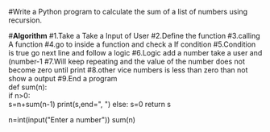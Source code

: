 #Write a Python program to calculate the sum of a list of numbers using recursion.

#****Algorithm****
#1.Take a Take a Input of User
#2.Define the function
#3.calling A function
#4.go to inside a function and check a If condition 
#5.Condition is true go next line and follow a logic
#6.Logic add a number take a user and (number-1
#7.Will keep repeating and the value of the number does not become zero until print
#8.other vice numbers is less than zero than not show a output
#9.End a program                                                 
def sum(n):                                                      
    if n>0:                                                      
        s=n+sum(n-1)
        print(s,end=", ")
    else:
        s=0
    return s
  
n=int(input("Enter a number"))
sum(n)


